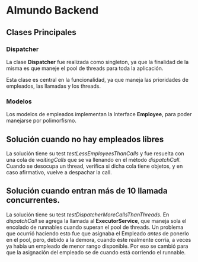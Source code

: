 # Almundo Backend
## Clases Principales
### Dispatcher
La clase **Dispatcher** fue realizada como singleton, 
 ya que la finalidad de la misma es que maneje el pool de threads para toda la aplicación.

 Esta clase es central en la funcionalidad, ya que maneja las prioridades de empleados, las llamadas y los threads.
 
### Modelos
Los modelos de empleados implementan la Interface **Employee**, para poder manejarse por polimorfismo.

## Solución cuando no hay empleados libres
La solución tiene su test *testLessEmployeesThanCalls* y fue resuelta con una cola de *waitingCalls* que se va llenando 
en el método *dispatchCall*. Cuando se desocupa un thread, verifica si dicha cola tiene objetos, y en caso afirmativo, 
vuelve a despachar la call.

## Solución cuando entran más de 10 llamada concurrentes.
La solución tiene su test *testDispatcherMoreCallsThanThreads*.
En *dispatchCall* se agrega la llamada al **ExecutorService**, que maneja sola el encolado de runnables cuando superan 
el pool de threads. 
Un problema que ocurrió haciendo esto fue que asignaba el Empleado *antes* de ponerlo en el pool, pero, debido a la 
demora, cuando éste realmente corría, a veces ya había un empleado de menor rango disponible. Por eso se cambió para que
la asignación del empleado se de cuando está corriendo el runnable.

